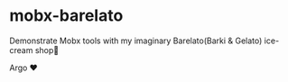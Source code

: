 # mobx-barelato
Demonstrate Mobx tools with my imaginary Barelato(Barki &amp; Gelato) ice-cream shop🍦

Argo ❤️
